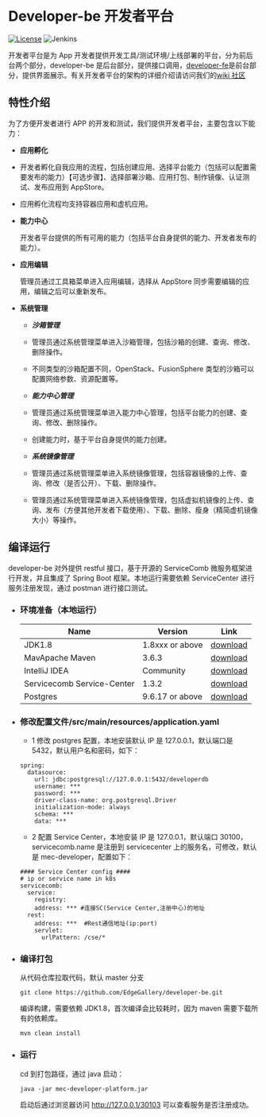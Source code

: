 # Developer-be 开发者平台

[![License](https://img.shields.io/badge/License-Apache%202.0-blue.svg)](https://opensource.org/licenses/Apache-2.0)
![Jenkins](https://img.shields.io/jenkins/build?jobUrl=http%3A%2F%2Fjenkins.edgegallery.org%2Fview%2FMEC-PLATFORM-BUILD%2Fjob%2Fdeveloper-backend-docker-image-build-update-daily-master%2F)

开发者平台是为 App 开发者提供开发工具/测试环境/上线部署的平台，分为前后台两个部分，developer-be 是后台部分，提供接口调用，[developer-fe](https://github.com/EdgeGallery/developer-fe)是前台部分，提供界面展示。有关开发者平台的架构的详细介绍请访问我们的[wiki 社区](https://edgegallery.atlassian.net/wiki/spaces/EG/overview)

## 特性介绍

为了方便开发者进行 APP 的开发和测试，我们提供开发者平台，主要包含以下能力：

- **应用孵化**

- 开发者孵化自我应用的流程，包括创建应用、选择平台能力（包括可以配置需要发布的能力）【可选步骤】、选择部署沙箱、应用打包、制作镜像、认证测试、发布应用到 AppStore。

- 应用孵化流程均支持容器应用和虚机应用。

- **能力中心**

  开发者平台提供的所有可用的能力（包括平台自身提供的能力、开发者发布的能力）。

- **应用编辑**

  管理员通过工具箱菜单进入应用编辑，选择从 AppStore 同步需要编辑的应用，编辑之后可以重新发布。

- **系统管理**

  - **_沙箱管理_**

  - 管理员通过系统管理菜单进入沙箱管理，包括沙箱的创建、查询、修改、删除操作。
  - 不同类型的沙箱配置不同，OpenStack、FusionSphere 类型的沙箱可以配置网络参数、资源配置等。

  - **_能力中心管理_**

  - 管理员通过系统管理菜单进入能力中心管理，包括平台能力的创建、查询、修改、删除操作。

  - 创建能力时，基于平台自身提供的能力创建。

  - **_系统镜像管理_**

  - 管理员通过系统管理菜单进入系统镜像管理，包括容器镜像的上传、查询、修改（是否公开）、下载、删除操作。

  - 管理员通过系统管理菜单进入系统镜像管理，包括虚拟机镜像的上传、查询、发布（方便其他开发者下载使用）、下载、删除、瘦身（精简虚机镜像大小）等操作。

## 编译运行

developer-be 对外提供 restful 接口，基于开源的 ServiceComb 微服务框架进行开发，并且集成了 Spring Boot 框架。本地运行需要依赖 ServiceCenter 进行服务注册发现，通过 postman 进行接口测试。

- ### 环境准备（本地运行）

  | Name                       | Version         | Link                                                                             |
  | -------------------------- | --------------- | -------------------------------------------------------------------------------- |
  | JDK1.8                     | 1.8xxx or above | [download](https://www.oracle.com/java/technologies/javase-jdk8-downloads.html)  |
  | MavApache Maven            | 3.6.3           | [download](https://maven.apache.org/download.cgi)                                |
  | IntelliJ IDEA              | Community       | [download](https://www.jetbrains.com/idea/download/)                             |
  | Servicecomb Service-Center | 1.3.2           | [download](https://servicecomb.apache.org/cn/release/service-center-downloads/)  |
  | Postgres                   | 9.6.17 or above | [download](https://www.enterprisedb.com/downloads/postgres-postgresql-downloads) |

- ### 修改配置文件/src/main/resources/application.yaml

  - 1 修改 postgres 配置，本地安装默认 IP 是 127.0.0.1，默认端口是 5432，默认用户名和密码，如下：

  ```
  spring:
    datasource:
      url: jdbc:postgresql://127.0.0.1:5432/developerdb
      username: ***
      password: ***
      driver-class-name: org.postgresql.Driver
      initialization-mode: always
      schema: ***
      data: ***
  ```

  - 2 配置 Service Center，本地安装 IP 是 127.0.0.1，默认端口 30100，servicecomb.name 是注册到 servicecenter 上的服务名，可修改，默认是 mec-developer，配置如下：

  ```
  #### Service Center config ####
  # ip or service name in k8s
  servicecomb:
    service:
      registry:
      address: *** #连接SC(Service Center,注册中心)的地址
    rest:
      address: ***  #Rest通信地址(ip:port)
      servlet:
        urlPattern: /cse/*
  ```

- ### 编译打包

  从代码仓库拉取代码，默认 master 分支

  ```
  git clone https://github.com/EdgeGallery/developer-be.git
  ```

  编译构建，需要依赖 JDK1.8，首次编译会比较耗时，因为 maven 需要下载所有的依赖库。

  ```
  mvn clean install
  ```

- ### 运行
  cd 到打包路径，通过 java 启动：
  ```
  java -jar mec-developer-platform.jar
  ```
  启动后通过浏览器访问 http://127.0.0.1/30103 可以查看服务是否注册成功。
